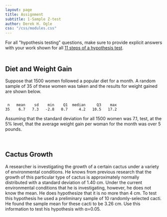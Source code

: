 ```yaml
---
layout: page
title: Assignment
subtitle: 1-Sample Z-test
author: Derek H. Ogle
css: "/css/modules.css"
---
```


<div class="alert alert-success">For all "hypothesis testing" questions, make sure to provide explicit answers with your work shown for all <a href="../11-steps">11 steps of a hypothesis test</a>.
</div>

<br>

## Diet and Weight Gain
Suppose that 1500 women followed a popular diet for a month.  A random sample of 35 of these women was taken and the results for weight gained are shown below.

<pre><code>
 n   mean    sd    min    Q1  median     Q3    max
35    6.7   7.3   -2.8   0.7     4.2   10.5   17.2 </code></pre>

Assuming that the standard deviation for all 1500 women was 7.1, test, at the 5% level, that the average weight gain per woman for the month was over 5 pounds.

<br>

## Cactus Growth
A researcher is investigating the growth of a certain cactus under a variety of environmental conditions. He knows from previous research that the growth of this particular type of cactus is approximately normally distributed with a standard deviation of 1.40 cm. Under the current environmental conditions that he is investigating, however, he does not know the mean. He does hypothesize that it is no more than 4 cm. To test this hypothesis he used a preliminary sample of 10 randomly-selected cacti. He found the sample mean for these cacti to be 3.26 cm. Use this information to test his hypothesis with &alpha;=0.05.
